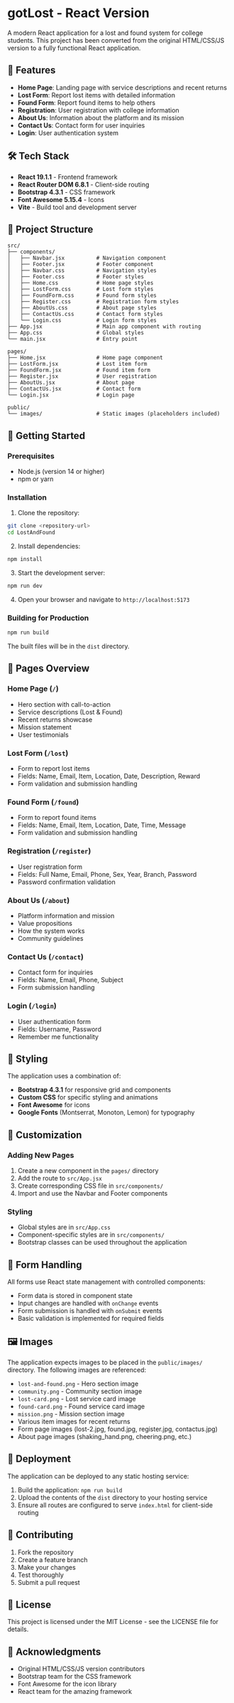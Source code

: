 # gotLost - React Version

A modern React application for a lost and found system for college students. This project has been converted from the original HTML/CSS/JS version to a fully functional React application.

## 🚀 Features

- **Home Page**: Landing page with service descriptions and recent returns
- **Lost Form**: Report lost items with detailed information
- **Found Form**: Report found items to help others
- **Registration**: User registration with college information
- **About Us**: Information about the platform and its mission
- **Contact Us**: Contact form for user inquiries
- **Login**: User authentication system

## 🛠️ Tech Stack

- **React 19.1.1** - Frontend framework
- **React Router DOM 6.8.1** - Client-side routing
- **Bootstrap 4.3.1** - CSS framework
- **Font Awesome 5.15.4** - Icons
- **Vite** - Build tool and development server

## 📁 Project Structure

```
src/
├── components/
│   ├── Navbar.jsx          # Navigation component
│   ├── Footer.jsx          # Footer component
│   ├── Navbar.css          # Navigation styles
│   ├── Footer.css          # Footer styles
│   ├── Home.css            # Home page styles
│   ├── LostForm.css        # Lost form styles
│   ├── FoundForm.css       # Found form styles
│   ├── Register.css        # Registration form styles
│   ├── AboutUs.css         # About page styles
│   ├── ContactUs.css       # Contact form styles
│   └── Login.css           # Login form styles
├── App.jsx                 # Main app component with routing
├── App.css                 # Global styles
└── main.jsx                # Entry point

pages/
├── Home.jsx                # Home page component
├── LostForm.jsx            # Lost item form
├── FoundForm.jsx           # Found item form
├── Register.jsx            # User registration
├── AboutUs.jsx             # About page
├── ContactUs.jsx           # Contact form
└── Login.jsx               # Login page

public/
└── images/                 # Static images (placeholders included)
```

## 🚀 Getting Started

### Prerequisites

- Node.js (version 14 or higher)
- npm or yarn

### Installation

1. Clone the repository:
```bash
git clone <repository-url>
cd LostAndFound
```

2. Install dependencies:
```bash
npm install
```

3. Start the development server:
```bash
npm run dev
```

4. Open your browser and navigate to `http://localhost:5173`

### Building for Production

```bash
npm run build
```

The built files will be in the `dist` directory.

## 📱 Pages Overview

### Home Page (`/`)
- Hero section with call-to-action
- Service descriptions (Lost & Found)
- Recent returns showcase
- Mission statement
- User testimonials

### Lost Form (`/lost`)
- Form to report lost items
- Fields: Name, Email, Item, Location, Date, Description, Reward
- Form validation and submission handling

### Found Form (`/found`)
- Form to report found items
- Fields: Name, Email, Item, Location, Date, Time, Message
- Form validation and submission handling

### Registration (`/register`)
- User registration form
- Fields: Full Name, Email, Phone, Sex, Year, Branch, Password
- Password confirmation validation

### About Us (`/about`)
- Platform information and mission
- Value propositions
- How the system works
- Community guidelines

### Contact Us (`/contact`)
- Contact form for inquiries
- Fields: Name, Email, Phone, Subject
- Form submission handling

### Login (`/login`)
- User authentication form
- Fields: Username, Password
- Remember me functionality

## 🎨 Styling

The application uses a combination of:
- **Bootstrap 4.3.1** for responsive grid and components
- **Custom CSS** for specific styling and animations
- **Font Awesome** for icons
- **Google Fonts** (Montserrat, Monoton, Lemon) for typography

## 🔧 Customization

### Adding New Pages

1. Create a new component in the `pages/` directory
2. Add the route to `src/App.jsx`
3. Create corresponding CSS file in `src/components/`
4. Import and use the Navbar and Footer components

### Styling

- Global styles are in `src/App.css`
- Component-specific styles are in `src/components/`
- Bootstrap classes can be used throughout the application

## 📝 Form Handling

All forms use React state management with controlled components:
- Form data is stored in component state
- Input changes are handled with `onChange` events
- Form submission is handled with `onSubmit` events
- Basic validation is implemented for required fields

## 🖼️ Images

The application expects images to be placed in the `public/images/` directory. The following images are referenced:

- `lost-and-found.png` - Hero section image
- `community.png` - Community section image
- `lost-card.png` - Lost service card image
- `found-card.png` - Found service card image
- `mission.png` - Mission section image
- Various item images for recent returns
- Form page images (lost-2.jpg, found.jpg, register.jpg, contactus.jpg)
- About page images (shaking_hand.png, cheering.png, etc.)

## 🚀 Deployment

The application can be deployed to any static hosting service:

1. Build the application: `npm run build`
2. Upload the contents of the `dist` directory to your hosting service
3. Ensure all routes are configured to serve `index.html` for client-side routing

## 🤝 Contributing

1. Fork the repository
2. Create a feature branch
3. Make your changes
4. Test thoroughly
5. Submit a pull request

## 📄 License

This project is licensed under the MIT License - see the LICENSE file for details.

## 🙏 Acknowledgments

- Original HTML/CSS/JS version contributors
- Bootstrap team for the CSS framework
- Font Awesome for the icon library
- React team for the amazing framework
